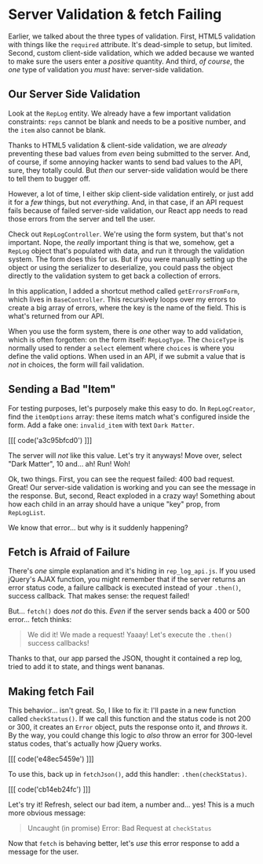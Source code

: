 # Server Validation & fetch Failing

Earlier, we talked about the three types of validation. First, HTML5 validation
with things like the `required` attribute. It's dead-simple to setup, but limited.
Second, custom client-side validation, which we added because we wanted to make sure
the users enter a *positive* quantity. And third, *of course*, the *one* type of
validation you *must* have: server-side validation.

## Our Server Side Validation

Look at the `RepLog` entity. We already have a few important validation constraints:
`reps` cannot be blank and needs to be a positive number, and the `item` also
cannot be blank.

Thanks to HTML5 validation & client-side validation, we are *already* preventing
these bad values from *even* being submitted to the server. And, of course, if some
annoying hacker wants to send bad values to the API, sure, they totally could.
But *then* our server-side validation would be there to tell them to bugger off.

However, a lot of time, I either skip client-side validation entirely, or just add
it for a *few* things, but not *everything*. And, in that case, if an API request
fails because of failed server-side validation, our React app needs to read those
errors from the server and tell the user.

Check out `RepLogController`. We're using the form system, but that's not important.
Nope, the *really* important thing is that we, somehow, get a `RepLog` object that's
populated with data, and run it through the validation system. The form does this
for us. But if you were manually setting up the object or using the serializer to
deserialize, you could pass the object directly to the validation system to get
back a collection of errors.

In this application, I added a shortcut method called `getErrorsFromForm`, which
lives in `BaseController`. This recursively loops over my errors to create a big
array of errors, where the key is the name of the field. This is what's returned
from our API.

When you use the form system, there is *one* other way to add validation, which
is often forgotten: on the form itself: `RepLogType`. The `ChoiceType` is normally
used to render a `select` element where `choices` is where you define the valid
options. When used in an API, if we submit a value that is *not* in choices, the
form will fail validation.

## Sending a Bad "Item"

For testing purposes, let's purposely make this easy to do. In `RepLogCreator`,
find the `itemOptions` array: these items match what's configured inside the form.
Add a fake one: `invalid_item` with text `Dark Matter`.

[[[ code('a3c95bfcd0') ]]]

The server will *not* like this value. Let's try it anyways! Move over, select
"Dark Matter", 10 and... ah! Run! Woh!

Ok, two things. First, you can see the request failed: 400 bad request. Great!
Our server-side validation is working and you can see the message in the response.
But, second, React exploded in a crazy way! Something about how each child in an
array should have a unique "key" prop, from `RepLogList`.

We know that error... but why is it suddenly happening?

## Fetch is Afraid of Failure

There's *one* simple explanation and it's hiding in `rep_log_api.js`. If you used
jQuery's AJAX function, you might remember that if the server returns an error
status code, a failure callback is executed instead of your `.then()`, success
callback. That makes sense: the request failed!

But... `fetch()` does *not* do this. *Even* if the server sends back a 400 or 500
error... fetch thinks:

> We did it! We made a request! Yaaay! Let's execute the `.then()` success callbacks!

Thanks to that, our app parsed the JSON, thought it contained a rep log, tried to
add it to state, and things went bananas.

## Making fetch Fail

This behavior... isn't great. So, I like to fix it: I'll paste in a new function called
`checkStatus()`. If we call this function and the status code is not 200 or 300,
it creates an `Error` object, puts the response onto it, and *throws* it. By the way,
you could change this logic to *also* throw an error for 300-level status codes,
that's actually how jQuery works.

[[[ code('e48ec5459e') ]]]

To use this, back up in `fetchJson()`, add this handler: `.then(checkStatus)`.

[[[ code('cb14eb24fc') ]]]

Let's try it! Refresh, select our bad item, a number and... yes! This is a much
more obvious message:
 
> Uncaught (in promise) Error: Bad Request at `checkStatus`

Now that `fetch` is behaving better, let's *use* this error response to add a
message for the user.
